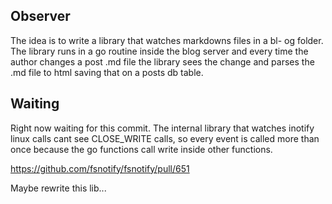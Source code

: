 ## Observer
The idea is to write a library that watches markdowns files in a bl-
og folder. The library runs in a go routine inside the blog server
and every time the author changes a post .md file the library sees
the change and parses the .md file to html saving that on a posts db
table.

## Waiting
Right now waiting for this commit. The internal library that watches
inotify linux calls cant see CLOSE_WRITE calls, so every event is
called more than once because the go functions call write inside 
other functions.

https://github.com/fsnotify/fsnotify/pull/651

Maybe rewrite this lib...
